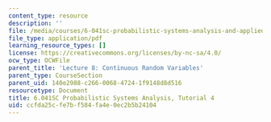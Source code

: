 ```yaml
---
content_type: resource
description: ''
file: /media/courses/6-041sc-probabilistic-systems-analysis-and-applied-probability-fall-2013/ccfda25cfe7bf584fa4e0ec2b5b24104_MIT6_041SCF13_tut04.pdf
file_type: application/pdf
learning_resource_types: []
license: https://creativecommons.org/licenses/by-nc-sa/4.0/
ocw_type: OCWFile
parent_title: 'Lecture 8: Continuous Random Variables'
parent_type: CourseSection
parent_uid: 140e2988-c266-0068-4724-1f9148d8d516
resourcetype: Document
title: 6.041SC Probabilistic Systems Analysis, Tutorial 4
uid: ccfda25c-fe7b-f584-fa4e-0ec2b5b24104
---
```

